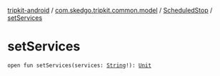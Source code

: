 [tripkit-android](../../index.md) / [com.skedgo.tripkit.common.model](../index.md) / [ScheduledStop](index.md) / [setServices](./set-services.md)

# setServices

`open fun setServices(services: `[`String`](https://kotlinlang.org/api/latest/jvm/stdlib/kotlin/-string/index.html)`!): `[`Unit`](https://kotlinlang.org/api/latest/jvm/stdlib/kotlin/-unit/index.html)